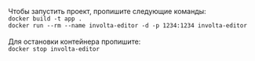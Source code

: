 Чтобы запустить проект, пропишите следующие команды: <br />
`docker build -t app .` <br />
`docker run --rm --name involta-editor -d -p 1234:1234 involta-editor` <br />
<br />
Для остановки контейнера пропишите: <br />
`docker stop involta-editor`